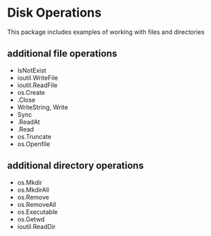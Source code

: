 # Disk Operations

This package includes examples of working with files and directories

## additional file operations

- IsNotExist
- ioutil.WriteFile
- ioutil.ReadFile
- os.Create
- .Close
- WriteString, Write
- Sync
- .ReadAt
- .Read
- os.Truncate
- os.Openfile

## additional directory operations

- os.Mkdir
- os.MkdirAll
- os.Remove
- os.RemoveAll
- os.Executable
- os.Getwd
- ioutil.ReadDir